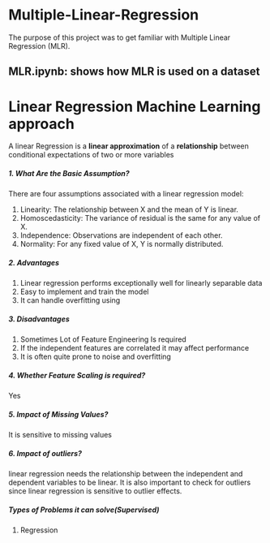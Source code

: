 # Multiple-Linear-Regression

The purpose of this project was to get familiar with Multiple Linear Regression (MLR). 

MLR.ipynb: shows how MLR is used on a dataset
---------------------------------------------------------------------------------------------------------------------------------------------------------------------------------

# Linear Regression Machine Learning approach

A linear Regression is a **linear approximation** of a **relationship** between conditional expectations of two or more variables

##### 1. What Are the Basic Assumption?
There are four assumptions associated with a linear regression model:

1. Linearity: The relationship between X and the mean of Y is linear.
2. Homoscedasticity: The variance of residual is the same for any value of X.
3. Independence: Observations are independent of each other.
4. Normality: For any fixed value of X, Y is normally distributed.

#####  2. Advantages
1. Linear regression performs exceptionally well for linearly separable data
2. Easy to implement and train the model
3. It can handle overfitting using 

##### 3. Disadvantages
1. Sometimes Lot of Feature Engineering Is required
2. If the independent features are correlated it may affect performance
3. It is often quite prone to noise and overfitting

##### 4. Whether Feature Scaling is required?
Yes
##### 5. Impact of Missing Values?
It is sensitive to missing values
##### 6. Impact of outliers?
linear regression needs the relationship between the independent and dependent variables to be linear. It is also important to check for outliers since linear regression is sensitive to outlier effects.

##### Types of Problems it can solve(Supervised)
1. Regression
